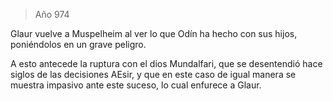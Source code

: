 > Año 974

Glaur vuelve a Muspelheim al ver lo que Odín ha hecho con sus hijos, poniéndolos en un grave peligro.

A esto antecede la ruptura con el dios Mundalfari, que se desentendió hace siglos de las decisiones AEsir, y que en este caso de igual manera se muestra impasivo ante este suceso, lo cual enfurece a Glaur.